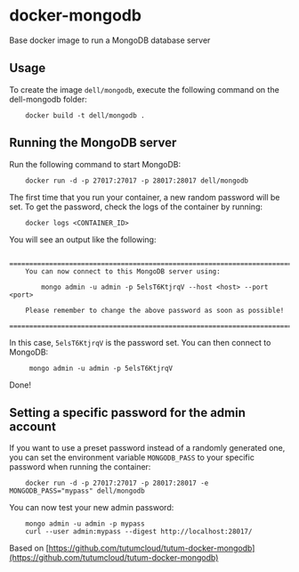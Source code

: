 docker-mongodb
==============

Base docker image to run a MongoDB database server


Usage
-----

To create the image `dell/mongodb`, execute the following command on the dell-mongodb folder:

        docker build -t dell/mongodb .


Running the MongoDB server
--------------------------

Run the following command to start MongoDB:

        docker run -d -p 27017:27017 -p 28017:28017 dell/mongodb

The first time that you run your container, a new random password will be set.
To get the password, check the logs of the container by running:

        docker logs <CONTAINER_ID>

You will see an output like the following:

        ========================================================================
        You can now connect to this MongoDB server using:

            mongo admin -u admin -p 5elsT6KtjrqV --host <host> --port <port>

        Please remember to change the above password as soon as possible!
        ========================================================================

In this case, `5elsT6KtjrqV` is the password set. 
You can then connect to MongoDB:

         mongo admin -u admin -p 5elsT6KtjrqV

Done!


Setting a specific password for the admin account
-------------------------------------------------

If you want to use a preset password instead of a randomly generated one, you can
set the environment variable `MONGODB_PASS` to your specific password when running the container:

        docker run -d -p 27017:27017 -p 28017:28017 -e MONGODB_PASS="mypass" dell/mongodb

You can now test your new admin password:

        mongo admin -u admin -p mypass
        curl --user admin:mypass --digest http://localhost:28017/

Based on [https://github.com/tutumcloud/tutum-docker-mongodb](https://github.com/tutumcloud/tutum-docker-mongodb)
